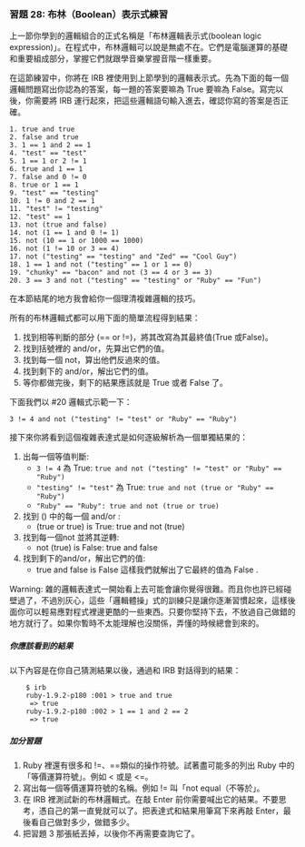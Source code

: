 ### 習題 28: 布林（Boolean）表示式練習

上一節你學到的邏輯組合的正式名稱是「布林邏輯表示式(boolean logic expression)」。在程式中，布林邏輯可以說是無處不在。它們是電腦運算的基礎和重要組成部分，掌握它們就跟學音樂掌握音階一樣重要。

在這節練習中，你將在 IRB 裡使用到上節學到的邏輯表示式。先為下面的每一個邏輯問題寫出你認為的答案，每一題的答案要嘛為 True 要嘛為 False。寫完以後，你需要將 IRB 運行起來，把這些邏輯語句輸入進去，確認你寫的答案是否正確。

    1. true and true
    2. false and true
    3. 1 == 1 and 2 == 1
    4. "test" == "test"
    5. 1 == 1 or 2 != 1
    6. true and 1 == 1
    7. false and 0 != 0
    8. true or 1 == 1
    9. "test" == "testing"
    10. 1 != 0 and 2 == 1
    11. "test" != "testing"
    12. "test" == 1
    13. not (true and false)
    14. not (1 == 1 and 0 != 1)
    15. not (10 == 1 or 1000 == 1000)
    16. not (1 != 10 or 3 == 4)
    17. not ("testing" == "testing" and "Zed" == "Cool Guy")
    18. 1 == 1 and not ("testing" == 1 or 1 == 0)
    19. "chunky" == "bacon" and not (3 == 4 or 3 == 3)
    20. 3 == 3 and not ("testing" == "testing" or "Ruby" == "Fun")
    
在本節結尾的地方我會給你一個理清複雜邏輯的技巧。

所有的布林邏輯式都可以用下面的簡單流程得到結果：

1. 找到相等判斷的部分 (== or !=)，將其改寫為其最終值(True 或False)。
2. 找到括號裡的 and/or，先算出它們的值。
3. 找到每一個 not，算出他們反過來的值。
4. 找到剩下的 and/or，解出它們的值。
5. 等你都做完後，剩下的結果應該就是 True 或者 False 了。

下面我們以 #20 邏輯式示範一下：

`3 != 4 and not ("testing" != "test" or "Ruby" == "Ruby")`

接下來你將看到這個複雜表達式是如何逐級解析為一個單獨結果的：

1. 出每一個等值判斷:
    * `3 != 4` 為 True: `true and not ("testing" != "test" or "Ruby" == "Ruby")`
    * `"testing" != "test"` 為 True: `true and not (true or "Ruby" == "Ruby")`
    * `"Ruby" == "Ruby": true and not (true or true)`
2. 找到 () 中的每一個 and/or :
    * (true or true) is True: true and not (true)
3. 找到每一個not 並將其逆轉:
    * not (true) is False: true and false
4. 找到剩下的and/or，解出它們的值:
    * true and false is False
這樣我們就解出了它最終的值為 False .

Warning: 雜的邏輯表達式一開始看上去可能會讓你覺得很難。而且你也許已經碰壁過了，不過別灰心，這些「邏輯體操」式的訓練只是讓你逐漸習慣起來，這樣後面你可以輕易應對程式裡邊更酷的一些東西。只要你堅持下去，不放過自己做錯的地方就行了。如果你暫時不太能理解也沒關係，弄懂的時候總會到來的。

##### 你應該看到的結果

以下內容是在你自己猜測結果以後，通過和 IRB 對話得到的結果：

        $ irb
        ruby-1.9.2-p180 :001 > true and true
         => true 
        ruby-1.9.2-p180 :002 > 1 == 1 and 2 == 2
         => true 

##### 加分習題

1. Ruby 裡還有很多和 !=、==類似的操作符號。試著盡可能多的列出 Ruby 中的「等價運算符號」。例如 < 或是 <=。
2. 寫出每一個等價運算符號的名稱。例如 != 叫「not equal（不等於」。
3. 在 IRB 裡測試新的布林邏輯式。在敲 Enter 前你需要喊出它的結果。不要思考，憑自己的第一直覺就可以了。把表達式和結果用筆寫下來再敲 Enter，最後看自己做對多少，做錯多少。
4. 把習題 3 那張紙丟掉，以後你不再需要查詢它了。